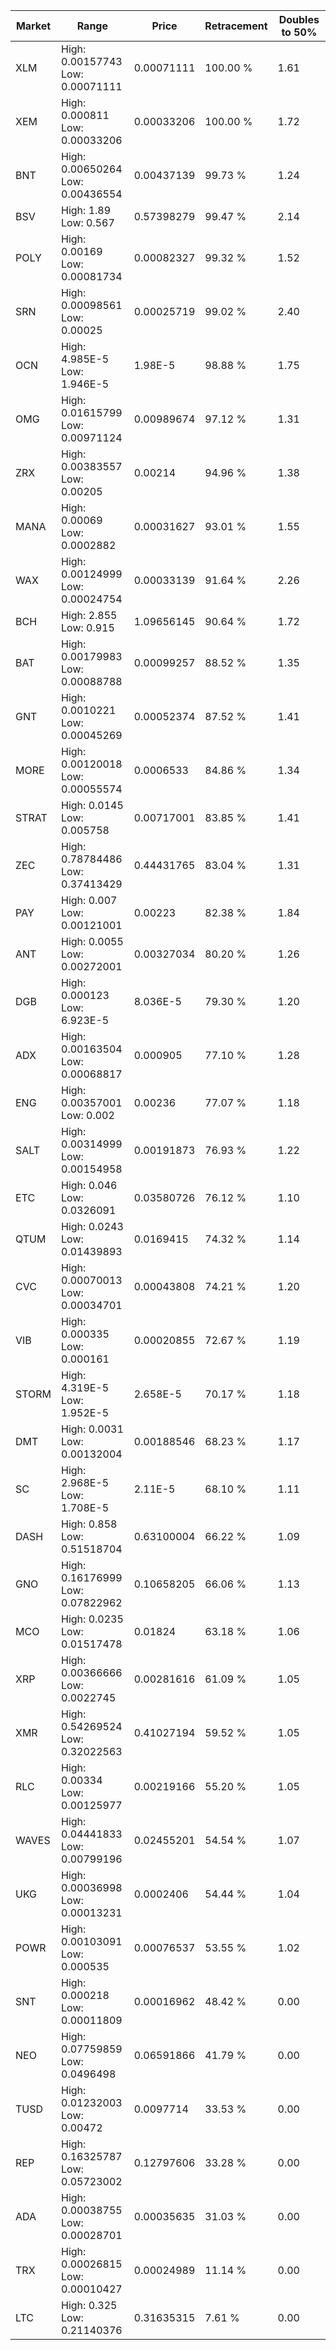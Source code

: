 | Market | Range | Price| Retracement | Doubles to 50% |
| --- | --- | --- | --- | --- |
| XLM | High: 0.00157743<br />Low: 0.00071111 | 0.00071111 | 100.00 % | 1.61 |
| XEM | High: 0.000811<br />Low: 0.00033206 | 0.00033206 | 100.00 % | 1.72 |
| BNT | High: 0.00650264<br />Low: 0.00436554 | 0.00437139 | 99.73 % | 1.24 |
| BSV | High: 1.89<br />Low: 0.567 | 0.57398279 | 99.47 % | 2.14 |
| POLY | High: 0.00169<br />Low: 0.00081734 | 0.00082327 | 99.32 % | 1.52 |
| SRN | High: 0.00098561<br />Low: 0.00025 | 0.00025719 | 99.02 % | 2.40 |
| OCN | High: 4.985E-5<br />Low: 1.946E-5 | 1.98E-5 | 98.88 % | 1.75 |
| OMG | High: 0.01615799<br />Low: 0.00971124 | 0.00989674 | 97.12 % | 1.31 |
| ZRX | High: 0.00383557<br />Low: 0.00205 | 0.00214 | 94.96 % | 1.38 |
| MANA | High: 0.00069<br />Low: 0.0002882 | 0.00031627 | 93.01 % | 1.55 |
| WAX | High: 0.00124999<br />Low: 0.00024754 | 0.00033139 | 91.64 % | 2.26 |
| BCH | High: 2.855<br />Low: 0.915 | 1.09656145 | 90.64 % | 1.72 |
| BAT | High: 0.00179983<br />Low: 0.00088788 | 0.00099257 | 88.52 % | 1.35 |
| GNT | High: 0.0010221<br />Low: 0.00045269 | 0.00052374 | 87.52 % | 1.41 |
| MORE | High: 0.00120018<br />Low: 0.00055574 | 0.0006533 | 84.86 % | 1.34 |
| STRAT | High: 0.0145<br />Low: 0.005758 | 0.00717001 | 83.85 % | 1.41 |
| ZEC | High: 0.78784486<br />Low: 0.37413429 | 0.44431765 | 83.04 % | 1.31 |
| PAY | High: 0.007<br />Low: 0.00121001 | 0.00223 | 82.38 % | 1.84 |
| ANT | High: 0.0055<br />Low: 0.00272001 | 0.00327034 | 80.20 % | 1.26 |
| DGB | High: 0.000123<br />Low: 6.923E-5 | 8.036E-5 | 79.30 % | 1.20 |
| ADX | High: 0.00163504<br />Low: 0.00068817 | 0.000905 | 77.10 % | 1.28 |
| ENG | High: 0.00357001<br />Low: 0.002 | 0.00236 | 77.07 % | 1.18 |
| SALT | High: 0.00314999<br />Low: 0.00154958 | 0.00191873 | 76.93 % | 1.22 |
| ETC | High: 0.046<br />Low: 0.0326091 | 0.03580726 | 76.12 % | 1.10 |
| QTUM | High: 0.0243<br />Low: 0.01439893 | 0.0169415 | 74.32 % | 1.14 |
| CVC | High: 0.00070013<br />Low: 0.00034701 | 0.00043808 | 74.21 % | 1.20 |
| VIB | High: 0.000335<br />Low: 0.000161 | 0.00020855 | 72.67 % | 1.19 |
| STORM | High: 4.319E-5<br />Low: 1.952E-5 | 2.658E-5 | 70.17 % | 1.18 |
| DMT | High: 0.0031<br />Low: 0.00132004 | 0.00188546 | 68.23 % | 1.17 |
| SC | High: 2.968E-5<br />Low: 1.708E-5 | 2.11E-5 | 68.10 % | 1.11 |
| DASH | High: 0.858<br />Low: 0.51518704 | 0.63100004 | 66.22 % | 1.09 |
| GNO | High: 0.16176999<br />Low: 0.07822962 | 0.10658205 | 66.06 % | 1.13 |
| MCO | High: 0.0235<br />Low: 0.01517478 | 0.01824 | 63.18 % | 1.06 |
| XRP | High: 0.00366666<br />Low: 0.0022745 | 0.00281616 | 61.09 % | 1.05 |
| XMR | High: 0.54269524<br />Low: 0.32022563 | 0.41027194 | 59.52 % | 1.05 |
| RLC | High: 0.00334<br />Low: 0.00125977 | 0.00219166 | 55.20 % | 1.05 |
| WAVES | High: 0.04441833<br />Low: 0.00799196 | 0.02455201 | 54.54 % | 1.07 |
| UKG | High: 0.00036998<br />Low: 0.00013231 | 0.0002406 | 54.44 % | 1.04 |
| POWR | High: 0.00103091<br />Low: 0.000535 | 0.00076537 | 53.55 % | 1.02 |
| SNT | High: 0.000218<br />Low: 0.00011809 | 0.00016962 | 48.42 % | 0.00 |
| NEO | High: 0.07759859<br />Low: 0.0496498 | 0.06591866 | 41.79 % | 0.00 |
| TUSD | High: 0.01232003<br />Low: 0.00472 | 0.0097714 | 33.53 % | 0.00 |
| REP | High: 0.16325787<br />Low: 0.05723002 | 0.12797606 | 33.28 % | 0.00 |
| ADA | High: 0.00038755<br />Low: 0.00028701 | 0.00035635 | 31.03 % | 0.00 |
| TRX | High: 0.00026815<br />Low: 0.00010427 | 0.00024989 | 11.14 % | 0.00 |
| LTC | High: 0.325<br />Low: 0.21140376 | 0.31635315 | 7.61 % | 0.00 |
